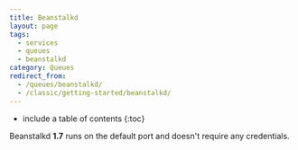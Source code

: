 ```yaml
---
title: Beanstalkd
layout: page
tags:
  - services
  - queues
  - beanstalkd
category: Queues
redirect_from:
  - /queues/beanstalkd/
  - /classic/getting-started/beanstalkd/
---
```


* include a table of contents
{:toc}

Beanstalkd **1.7** runs on the default port and doesn't require any credentials.
